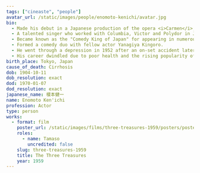 ```yaml
---
tags: ["cineaste", "people"]
avatar_url: /static/images/people/enomoto-kenichi/avatar.jpg
bio:
  - Made his debut in a Japanese production of the opera <i>Carmen</i>, singing in the chorus.
  - A talented singer who worked with Columbia, Victor and Polydor in Japan. He leveraged his improvisational skills to make the leap to film.
  - Became known as the "Comedy King of Japan" for appearing in numerous comedies before World War II.
  - Formed a comedy duo with fellow actor Yanagiya Kingoro.
  - He went through a depression in 1952 after an on-set accident later cost him his leg and his oldest son died suddenly. Enomoto was inspired by comedian Harold Lloyd, who also sustained grievous injuries, yet still continued to perform. Enomoto would eventually incorporate gags with his prosthetic leg into his acts.
  - His career dwindled due to poor health and the rising popularity of television.
birth_place: Tokyo, Japan
cause_of_death: Cirrhosis
dob: 1904-10-11
dob_resolution: exact
dod: 1970-01-07
dod_resolution: exact
japanese_name: 榎本健一
name: Enomoto Ken'ichi
profession: Actor
type: person
works:
  - format: film
    poster_url: /static/images/films/three-treasures-1959/posters/poster.jpg
    roles:
      - name: Tamaso
        uncredited: false
    slug: three-treasures-1959
    title: The Three Treasures
    year: 1959
---
```

